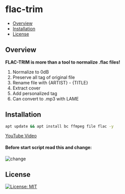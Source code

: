 # flac-trim

* [Overview](#overview)
* [Installation](#installation)
* [License](#license)

## Overview
<b>FLAC-TRIM is more than a tool to normalize .flac files!</b><br>
1) Normalize to 0dB
2) Preserve all tag of original file
3) Rename file with {ARTIST} - {TITLE}
4) Extract cover
5) Add personalized tag
6) Can convert to .mp3 with LAME

## Installation
```bash
apt update && apt install bc ffmpeg file flac -y
```
<a href="https://youtu.be/_9-4-aBhBjM">YouTube Video</a>

#### Before start script read this and change:
<img src="https://i.postimg.cc/pXQd4K7c/change.png" alt="change"><br>

## License
[![License: MIT](https://img.shields.io/badge/License-MIT-blue.svg)](LICENSE.md)
